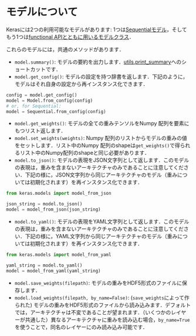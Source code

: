 # モデルについて

Kerasには2つの利用可能なモデルがあります: 1つは[Sequentialモデル](/models/sequential)，そしてもう1つは[functional APIとともに用いるモデルクラス](/models/model)．

これらのモデルには，共通のメソッドがあります．

- `model.summary()`: モデルの要約を出力します．[utils.print_summary](/utils/#print_summary)へのショートカットです．
- `model.get_config()`: モデルの設定を持つ辞書を返します．下記のように，モデルはそれ自身の設定から再インスタンス化できます．

```python
config = model.get_config()
model = Model.from_config(config)
# or, for Sequential:
model = Sequential.from_config(config)
```

- `model.get_weights()`: モデルの全ての重みテンソルをNumpy 配列を要素にもつリスト返します．
- `model.set_weights(weights)`: Numpy 配列のリストからモデルの重みの値をセットします．リスト中のNumpy 配列のshapeは`get_weights()`で得られるリスト中のNumpy配列のshapeと同じ必要があります．
- `model.to_json()`: モデルの表現をJSON文字列として返します．このモデルの表現は，重みを含まないアーキテクチャのみであることに注意してください．下記の様に，JSON文字列から同じアーキテクチャのモデル（重みについては初期化されます）を再インスタンス化できます．

```python
from keras.models import model_from_json

json_string = model.to_json()
model = model_from_json(json_string)
```

- `model.to_yaml()`: モデルの表現をYAML文字列として返します．このモデルの表現は，重みを含まないアーキテクチャのみであることに注意してください．下記の様に，YAML文字列から同じアーキテクチャのモデル（重みについては初期化されます）を再インスタンス化できます．

```python
from keras.models import model_from_yaml

yaml_string = model.to_yaml()
model = model_from_yaml(yaml_string)
```

- `model.save_weights(filepath)`: モデルの重みをHDF5形式のファイルに保存します．
- `model.load_weights(filepath, by_name=False)`: (`save_weights`によって作られた) モデルの重みをHDF5形式のファイルから読み込みます．デフォルトでは，アーキテクチャは不変であることが望まれます．（いくつかのレイヤーが共通した）異なるアーキテクチャに重みを読み込む場合，`by_name=True`を使うことで，同名のレイヤーにのみ読み込み可能です．
